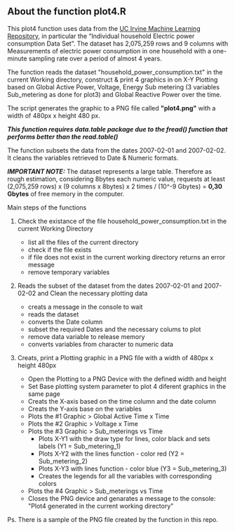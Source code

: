 ## About the function plot4.R

This plot4 function uses data from the <a href="http://archive.ics.uci.edu/ml/"> 
UC Irvine Machine Learning Repository</a>, in particular the “Individual household 
Electric power consumption Data Set”. The dataset has 2,075,259 rows and 9 columns 
with Measurements of electric power consumption in one household with a one-minute 
sampling rate over a period of almost 4 years. 

The function reads the dataset "household_power_consumption.txt" in the
current Working directory, construct & print 4 graphics in on X-Y Plotting based on 
Global Active Power, Voltage, Energy Sub metering (3 variables Sub_metering as done for plot3) and
Global Reactive Power over the time.

The script generates the graphic to a PNG file called <b>"plot4.png"</b> with a width of 480px x height 480 px.

<b><i>This function requires data.table package due to the fread() function that performs better 
than the read.table() </b></i>

The function subsets the data from the dates 2007-02-01 and 2007-02-02. It cleans the variables
retrieved to Date & Numeric formats. 

<b><i>IMPORTANT NOTE:</b></i> The dataset represents a large table. Therefore as rough estimation, 
considering 8bytes each numeric value, requests at least 
(2,075,259 rows) x (9 columns x 8bytes) x 2 times / (10^-9 Gbytes) = <b>0,30 Gbytes</b> 
of free memory in the computer.

Main steps of the functions

1) Check the existance of the file household_power_consumption.txt in the current Working Directory

	* list all the files of the current directory
	* check if the file exists
	* if file does not exist in the current working directory returns an error message
	* remove temporary variables

2) Reads the subset of the dataset from the dates 2007-02-01 and 2007-02-02 and Clean 
the necessary plotting data
 
	* creats a message in the console to wait
	* reads the dataset
	* converts the Date column
	* subset the required Dates and the necessary colums to plot
	* remove data variable to release memory
	* converts variables from character to numeric data

3) Creats, print a Plotting graphic in a PNG file with a width of 480px x height 480px

	* Open the Plotting to a PNG Device with the defined width and height
	* Set Base plotting system parameter to plot 4 diferent graphics in the same page
	* Creats the X-axis based on the time column and the date column
	* Creats the Y-axis base on the variables
	* Plots the #1 Graphic > Global Active Time x Time
	* Plots the #2 Graphic > Voltage x Time
	* Plots the #3 Graphic > Sub_meterings vs Time
		* Plots X-Y1 with the draw type for lines, color black and sets labels (Y1 = Sub_metering_1)
		* Plots X-Y2 with the lines function - color red (Y2 = Sub_metering_2)
		* Plots X-Y3 with lines function - color blue (Y3 = Sub_metering_3)
		* Creates the legends for all the variables with corresponding colors
	* Plots the #4 Graphic > Sub_meterings vs Time
	* Closes the PNG device and genarates a message to the console: 
	"Plot4 generated in the current working directory"

Ps. There is a sample of the PNG file created by the function in this repo.
